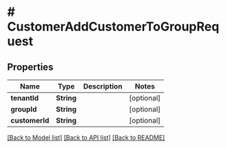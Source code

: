 # # CustomerAddCustomerToGroupRequest


## Properties 


Name | Type | Description | Notes
------------ | ------------- | ------------- | -------------
**tenantId**| **String** |   | [optional]
**groupId**| **String** |   | [optional]
**customerId**| **String** |   | [optional]


[[Back to Model list]](../../README.md#models) [[Back to API list]](../../README.md#endpoints) [[Back to README]](../../README.md)


